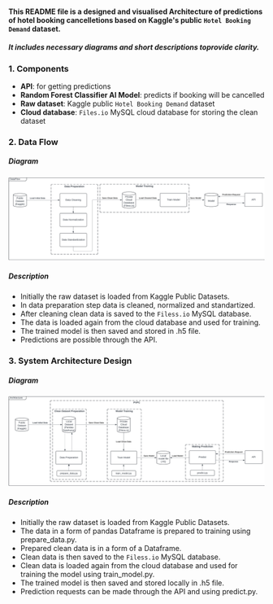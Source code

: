 #### This README file is a designed and visualised Architecture of predictions of hotel booking cancelletions based on Kaggle's public `Hotel Booking Demand` dataset. 
##### It includes necessary diagrams and short descriptions toprovide clarity.
### 1. Components 
- **API**: for getting predictions
- **Random Forest Classifier AI Model**: predicts if booking will be cancelled
- **Raw dataset**: Kaggle public `Hotel Booking Demand` dataset
- **Cloud database**: `Files.io` MySQL cloud database for storing the clean dataset
### 2. Data Flow
##### Diagram
![DataFlow diagram in diagrams/DataFlow.png](diagrams/DataFlow.png)
##### Description
- Initially the raw dataset is loaded from Kaggle Public Datasets.
- In data preparation step data is cleaned, normalized and standartized. 
- After cleaning clean data is saved to the `Filess.io` MySQL database. 
- The data is loaded again from the cloud database and used for training.
- The trained model is then saved and stored in .h5 file.
- Predictions are possible through the API.
### 3. System Architecture Design 
##### Diagram
![SystemArchitecture diagram in diagrams/SystemArchitecture.png](diagrams/SystemArchitecture.png)
##### Description
- Initially the raw dataset is loaded from Kaggle Public Datasets.
- The data in a form of pandas Dataframe is prepared to training using prepare_data.py.
- Prepared clean data is in a form of a Dataframe.
- Clean data is then saved to the `Filess.io` MySQL database.
- Clean data is loaded again from the cloud database and used for training the model using train_model.py.
- The trained model is then saved and stored locally in .h5 file.
- Prediction requests can be made through the API and using predict.py.